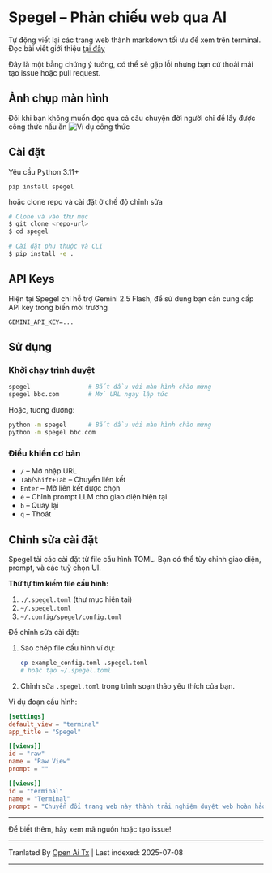 # Spegel – Phản chiếu web qua AI

Tự động viết lại các trang web thành markdown tối ưu để xem trên terminal.
Đọc bài viết giới thiệu [tại đây](https://simedw.com/2025/06/23/introducing-spegel/)

Đây là một bằng chứng ý tưởng, có thể sẽ gặp lỗi nhưng bạn cứ thoải mái tạo issue hoặc pull request.

##  Ảnh chụp màn hình
Đôi khi bạn không muốn đọc qua cả câu chuyện đời người chỉ để lấy được công thức nấu ăn
![Ví dụ công thức](https://simedw.com/2025/06/23/introducing-spegel/images/recipe_example.png)


## Cài đặt

Yêu cầu Python 3.11+

```
pip install spegel
```
hoặc clone repo và cài đặt ở chế độ chỉnh sửa

```bash
# Clone và vào thư mục
$ git clone <repo-url>
$ cd spegel

# Cài đặt phụ thuộc và CLI
$ pip install -e .
```

## API Keys
Hiện tại Spegel chỉ hỗ trợ Gemini 2.5 Flash, để sử dụng bạn cần cung cấp API key trong biến môi trường

```
GEMINI_API_KEY=...
```


## Sử dụng

### Khởi chạy trình duyệt

```bash
spegel                # Bắt đầu với màn hình chào mừng
spegel bbc.com        # Mở URL ngay lập tức
```

Hoặc, tương đương:

```bash
python -m spegel      # Bắt đầu với màn hình chào mừng
python -m spegel bbc.com
```

### Điều khiển cơ bản
- `/`         – Mở nhập URL
- `Tab`/`Shift+Tab` – Chuyển liên kết
- `Enter`     – Mở liên kết được chọn
- `e`         – Chỉnh prompt LLM cho giao diện hiện tại
- `b`         – Quay lại
- `q`         – Thoát

## Chỉnh sửa cài đặt

Spegel tải các cài đặt từ file cấu hình TOML. Bạn có thể tùy chỉnh giao diện, prompt, và các tuỳ chọn UI.

**Thứ tự tìm kiếm file cấu hình:**
1. `./.spegel.toml` (thư mục hiện tại)
2. `~/.spegel.toml`
3. `~/.config/spegel/config.toml`

Để chỉnh sửa cài đặt:
1. Sao chép file cấu hình ví dụ:
   ```bash
   cp example_config.toml .spegel.toml
   # hoặc tạo ~/.spegel.toml
   ```
2. Chỉnh sửa `.spegel.toml` trong trình soạn thảo yêu thích của bạn.

Ví dụ đoạn cấu hình:
```toml
[settings]
default_view = "terminal"
app_title = "Spegel"

[[views]]
id = "raw"
name = "Raw View"
prompt = ""

[[views]]
id = "terminal"
name = "Terminal"
prompt = "Chuyển đổi trang web này thành trải nghiệm duyệt web hoàn hảo trên terminal! ..."
```

---

Để biết thêm, hãy xem mã nguồn hoặc tạo issue!

---

Tranlated By [Open Ai Tx](https://github.com/OpenAiTx/OpenAiTx) | Last indexed: 2025-07-08

---